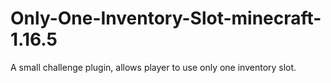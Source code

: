 # Only-One-Inventory-Slot-minecraft-1.16.5
A small challenge plugin, allows player to use only one inventory slot.
